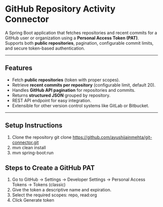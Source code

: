 # GitHub Repository Activity Connector

A Spring Boot application that fetches repositories and recent commits for a GitHub user or organization using a **Personal Access Token (PAT)**. Supports both **public repositories**, pagination, configurable commit limits, and secure token-based authentication.

---

## Features

- Fetch **public repositories** (token with proper scopes).  
- Retrieve **recent commits per repository** (configurable limit, default 20).  
- Handles **GitHub API pagination** for repositories and commits.  
- Returns **structured JSON** grouped by repository.  
- REST API endpoint for easy integration.  
- Extensible for other version control systems like GitLab or Bitbucket.  

---

## Setup Instructions

1. Clone the repository
   git clone https://github.com/ayushijainmehta/git-connector.git
2. mvn clean install
3. mvn spring-boot:run

## Steps to Create a GitHub PAT 

1. Go to GitHub → Settings → Developer Settings → Personal Access Tokens → Tokens (classic)
2. Give the token a descriptive name and expiration.
3. Select the required scopes: repo, read:org
4. Click Generate token




